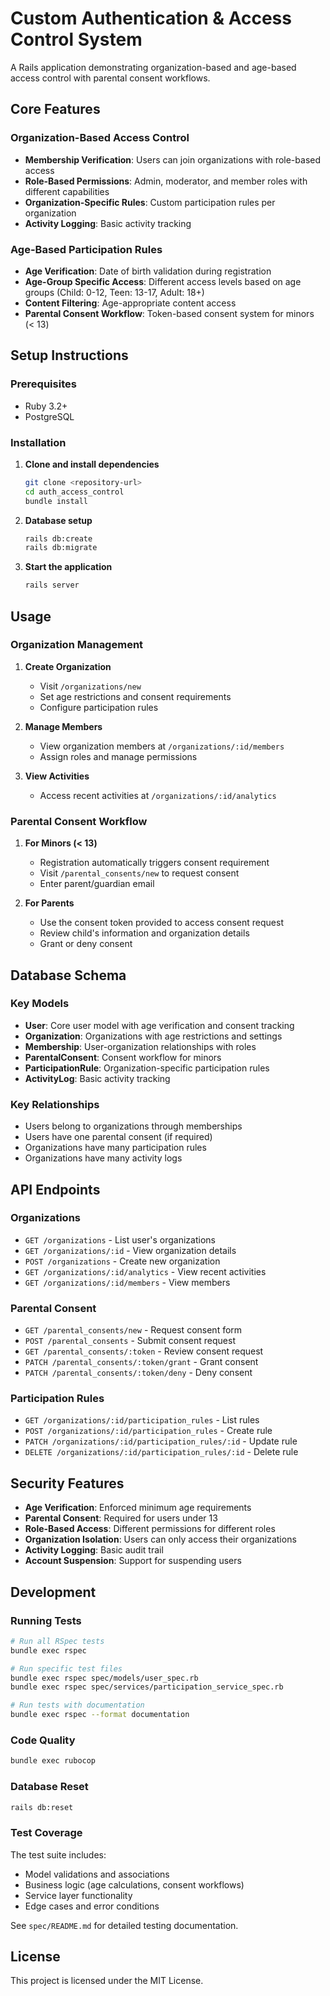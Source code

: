 # Custom Authentication & Access Control System

A Rails application demonstrating organization-based and age-based access control with parental consent workflows.

## Core Features

### Organization-Based Access Control
- **Membership Verification**: Users can join organizations with role-based access
- **Role-Based Permissions**: Admin, moderator, and member roles with different capabilities
- **Organization-Specific Rules**: Custom participation rules per organization
- **Activity Logging**: Basic activity tracking

### Age-Based Participation Rules
- **Age Verification**: Date of birth validation during registration
- **Age-Group Specific Access**: Different access levels based on age groups (Child: 0-12, Teen: 13-17, Adult: 18+)
- **Content Filtering**: Age-appropriate content access
- **Parental Consent Workflow**: Token-based consent system for minors (< 13)

## Setup Instructions

### Prerequisites
- Ruby 3.2+
- PostgreSQL

### Installation

1. **Clone and install dependencies**
   ```bash
   git clone <repository-url>
   cd auth_access_control
   bundle install
   ```

2. **Database setup**
   ```bash
   rails db:create
   rails db:migrate
   ```

3. **Start the application**
   ```bash
   rails server
   ```

## Usage

### Organization Management

1. **Create Organization**
   - Visit `/organizations/new`
   - Set age restrictions and consent requirements
   - Configure participation rules

2. **Manage Members**
   - View organization members at `/organizations/:id/members`
   - Assign roles and manage permissions

3. **View Activities**
   - Access recent activities at `/organizations/:id/analytics`

### Parental Consent Workflow

1. **For Minors (< 13)**
   - Registration automatically triggers consent requirement
   - Visit `/parental_consents/new` to request consent
   - Enter parent/guardian email

2. **For Parents**
   - Use the consent token provided to access consent request
   - Review child's information and organization details
   - Grant or deny consent

## Database Schema

### Key Models

- **User**: Core user model with age verification and consent tracking
- **Organization**: Organizations with age restrictions and settings
- **Membership**: User-organization relationships with roles
- **ParentalConsent**: Consent workflow for minors
- **ParticipationRule**: Organization-specific participation rules
- **ActivityLog**: Basic activity tracking

### Key Relationships

- Users belong to organizations through memberships
- Users have one parental consent (if required)
- Organizations have many participation rules
- Organizations have many activity logs

## API Endpoints

### Organizations
- `GET /organizations` - List user's organizations
- `GET /organizations/:id` - View organization details
- `POST /organizations` - Create new organization
- `GET /organizations/:id/analytics` - View recent activities
- `GET /organizations/:id/members` - View members

### Parental Consent
- `GET /parental_consents/new` - Request consent form
- `POST /parental_consents` - Submit consent request
- `GET /parental_consents/:token` - Review consent request
- `PATCH /parental_consents/:token/grant` - Grant consent
- `PATCH /parental_consents/:token/deny` - Deny consent

### Participation Rules
- `GET /organizations/:id/participation_rules` - List rules
- `POST /organizations/:id/participation_rules` - Create rule
- `PATCH /organizations/:id/participation_rules/:id` - Update rule
- `DELETE /organizations/:id/participation_rules/:id` - Delete rule

## Security Features

- **Age Verification**: Enforced minimum age requirements
- **Parental Consent**: Required for users under 13
- **Role-Based Access**: Different permissions for different roles
- **Organization Isolation**: Users can only access their organizations
- **Activity Logging**: Basic audit trail
- **Account Suspension**: Support for suspending users

## Development

### Running Tests
```bash
# Run all RSpec tests
bundle exec rspec

# Run specific test files
bundle exec rspec spec/models/user_spec.rb
bundle exec rspec spec/services/participation_service_spec.rb

# Run tests with documentation
bundle exec rspec --format documentation
```

### Code Quality
```bash
bundle exec rubocop
```

### Database Reset
```bash
rails db:reset
```

### Test Coverage
The test suite includes:
- Model validations and associations
- Business logic (age calculations, consent workflows)
- Service layer functionality
- Edge cases and error conditions

See `spec/README.md` for detailed testing documentation.

## License

This project is licensed under the MIT License.
